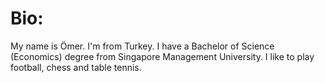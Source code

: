 # Bio:  

My name is Ömer. I'm from Turkey. I have a Bachelor of Science (Economics) degree from Singapore Management University. I like to play football, chess and table tennis.
